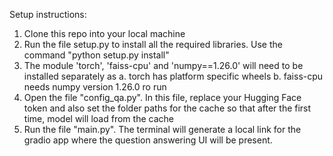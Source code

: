 Setup instructions:

1. Clone this repo into your local machine
2. Run the file setup.py to install all the required libraries. Use the command "python setup.py install"
3. The module 'torch', 'faiss-cpu' and 'numpy==1.26.0' will need to be installed separately as
    a. torch has platform specific wheels
    b. faiss-cpu needs numpy version 1.26.0 ro run
3. Open the file "config_qa.py". In this file, replace your Hugging Face token and also set the folder paths for the cache so that after the first time, model will load from the cache
4. Run the file "main.py". The terminal will generate a local link for the gradio app where the question answering UI will be present.